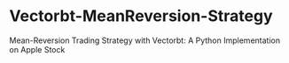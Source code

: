 # Vectorbt-MeanReversion-Strategy
Mean-Reversion Trading Strategy with Vectorbt: A Python Implementation on Apple Stock
